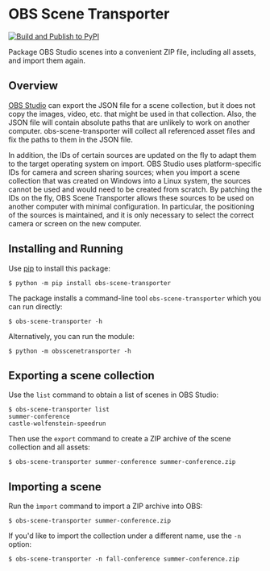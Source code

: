 # OBS Scene Transporter

[![Build and Publish to PyPI](https://github.com/stblassitude/obs-scene-transporter/actions/workflows/publish-to-pypi.yml/badge.svg)](https://github.com/stblassitude/obs-scene-transporter/actions/workflows/publish-to-pypi.yml)

Package OBS Studio scenes into a convenient ZIP file, including all assets, and import them again.

## Overview

[OBS Studio](https://obsproject.com) can export the  JSON file for a scene collection, but it does not copy the images, video, etc. that might be used in that collection. Also, the JSON file will contain absolute paths that are unlikely to work on another computer. obs-scene-transporter will collect all referenced asset files and fix the paths to them in the JSON file.

In addition, the IDs of certain sources are updated on the fly to adapt them to the target operating system on import. OBS Studio uses platform-specific IDs for camera and screen sharing sources; when you import a scene collection that was created on Windows into a Linux system, the sources cannot be used and would need to be created from scratch. By patching the IDs on the fly, OBS Scene Transporter allows these sources to be used on another computer with minimal configuration. In particular, the positioning of the sources is maintained, and it is only necessary to select the correct camera or screen on the new computer.

## Installing and Running

Use [pip](https://docs.python.org/3/installing/index.html) to install this package:

```shell
$ python -m pip install obs-scene-transporter
```

The package installs a command-line tool `obs-scene-transporter` which you can run directly:
```shell
$ obs-scene-transporter -h
```

Alternatively, you can run the module:
```shell
$ python -m obsscenetransporter -h
```

## Exporting a scene collection

Use the `list` command to obtain a list of scenes in OBS Studio:
```shell
$ obs-scene-transporter list
summer-conference
castle-wolfenstein-speedrun
```

Then use the `export` command to create a ZIP archive of the scene collection and all assets:
```shell
$ obs-scene-transporter summer-conference summer-conference.zip
```

## Importing a scene

Run the `ìmport` command to import a ZIP archive into OBS:
```shell
$ obs-scene-transporter summer-conference.zip
```

If you'd like to import the collection under a different name, use the `-n` option:
```shell
$ obs-scene-transporter -n fall-conference summer-conference.zip
```
